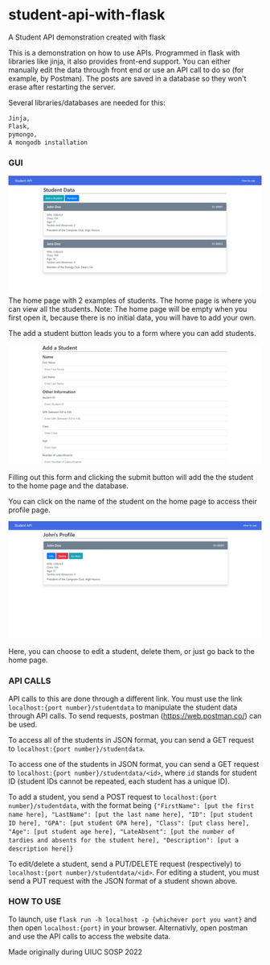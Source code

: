 # student-api-with-flask
A Student API demonstration created with flask

This is a demonstration on how to use APIs. Programmed in flask with libraries like jinja, it also provides front-end support. You can either manually edit the data through front end or use an API call to do so (for example, by Postman). The posts are saved in a database so they won't erase after restarting the server.

Several libraries/databases are needed for this:
```
Jinja,
Flask,
pymongo,
A mongodb installation
```
### GUI

![Home Page](/images/home.PNG)
The home page with 2 examples of students. The home page is where you can view all the students. Note: The home page will be empty when you first open it, because there is no initial data, you will have to add your own.

The add a student button leads you to a form where you can add students.

![Add Student Page](/images/AddStudentPage.PNG)

Filling out this form and clicking the submit button will add the the student to the home page and the database.

You can click on the name of the student on the home page to access their profile page.

![Profile Page for example "John Doe"](/images/Profile.PNG)

Here, you can choose to edit a student, delete them, or just go back to the home page.

### API CALLS

API calls to this are done through a different link. You must use the link ```localhost:{port number}/studentdata``` to manipulate the student data through API calls.
To send requests, postman (https://web.postman.co/) can be used. 

To access all of the students in JSON format, you can send a GET request to ```localhost:{port number}/studentdata```.

To access one of the students in JSON format, you can send a GET request to ```localhost:{port number}/studentdata/<id>```, where ```id``` stands for student ID (student IDs cannot be repeated, each student has a unique ID).

To add a student, you send a POST request to ```localhost:{port number}/studentdata```, with the format being
```{"FirstName": [put the first name here], "LastName": [put the last name here], "ID": [put student ID here], "GPA": [put student GPA here], "Class": [put class here], "Age": [put student age here], "LateAbsent": [put the number of tardies and absents for the student here], "Description": [put a description here]}```

To edit/delete a student, send a PUT/DELETE request (respectively) to ```localhost:{port number}/studentdata/<id>```. For editing a student, you must send a PUT request with the JSON format of a student shown above.

### HOW TO USE

To launch, use ```flask run -h localhost -p {whichever port you want}``` and then open ```localhost:{port}``` in your browser. Alternativly, open postman and use the API calls to access the website data.

Made originally during UIUC SOSP 2022
